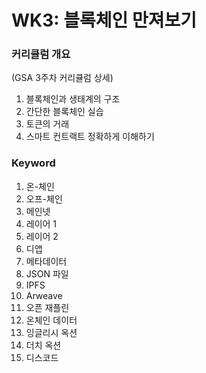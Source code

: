 # WK3: 블록체인 만져보기

### 커리큘럼 개요

(GSA 3주차 커리큘럼 상세)&#x20;

1. 블록체인과 생태계의 구조
2. 간단한 블록체인 실습
3. 토큰의 거래
4. 스마트 컨트랙트 정확하게 이해하기

### Keyword

1. 온-체인
2. 오프-체인
3. 메인넷
4. 레이어 1
5. 레이어 2
6. 디앱
7. 메타데이터
8. JSON 파일
9. IPFS
10. Arweave
11. 오픈 재플린
12. 온체인 데이터
13. 잉글리시 옥션
14. 더치 옥션
15. 디스코드

